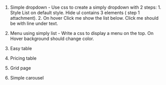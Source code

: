 1. Simple dropdown - Use css to create a simply dropdown with 2 steps: 1. Style List on default style. Hide ul contains 3 elements ( step 1 attachment). 2. On hover Click me show the list below. Click me should be with line under text.

2. Menu using simply list - Write a css to display a menu on the top. On Hover background should change color.

3. Easy table

4. Pricing table

5. Grid page

6. Simple carousel
